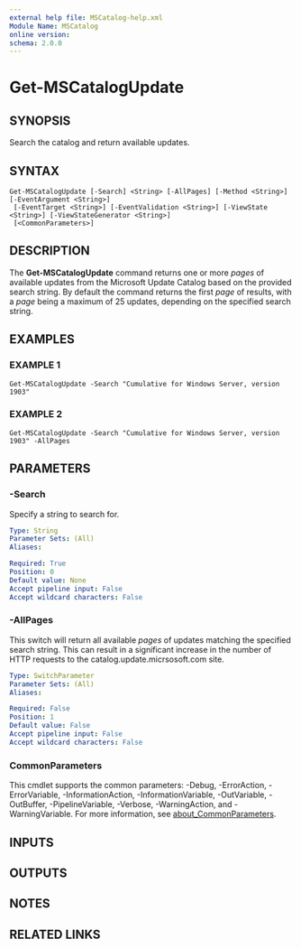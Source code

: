 ```yaml
---
external help file: MSCatalog-help.xml
Module Name: MSCatalog
online version:
schema: 2.0.0
---
```


# Get-MSCatalogUpdate

## SYNOPSIS
Search the catalog and return available updates.

## SYNTAX

```
Get-MSCatalogUpdate [-Search] <String> [-AllPages] [-Method <String>] [-EventArgument <String>]
 [-EventTarget <String>] [-EventValidation <String>] [-ViewState <String>] [-ViewStateGenerator <String>]
 [<CommonParameters>]
```

## DESCRIPTION
The **Get-MSCatalogUpdate** command returns one or more *pages* of available updates from the Microsoft
Update Catalog based on the provided search string. By default the command returns the first *page*
of results, with a *page* being a maximum of 25 updates, depending on the specified search string.

## EXAMPLES

### EXAMPLE 1
```
Get-MSCatalogUpdate -Search "Cumulative for Windows Server, version 1903"
```

### EXAMPLE 2
```
Get-MSCatalogUpdate -Search "Cumulative for Windows Server, version 1903" -AllPages
```

## PARAMETERS

### -Search
Specify a string to search for.

```yaml
Type: String
Parameter Sets: (All)
Aliases:

Required: True
Position: 0
Default value: None
Accept pipeline input: False
Accept wildcard characters: False
```

### -AllPages
This switch will return all available *pages* of updates matching the specified search string.
This can result in a significant increase in the number of HTTP requests to the
catalog.update.micrsosoft.com site.

```yaml
Type: SwitchParameter
Parameter Sets: (All)
Aliases:

Required: False
Position: 1
Default value: False
Accept pipeline input: False
Accept wildcard characters: False
```

### CommonParameters

This cmdlet supports the common parameters: -Debug, -ErrorAction, -ErrorVariable, -InformationAction, -InformationVariable, -OutVariable, -OutBuffer, -PipelineVariable, -Verbose, -WarningAction, and -WarningVariable. For more information, see [about_CommonParameters](http://go.microsoft.com/fwlink/?LinkID=113216).

## INPUTS

## OUTPUTS

## NOTES

## RELATED LINKS
